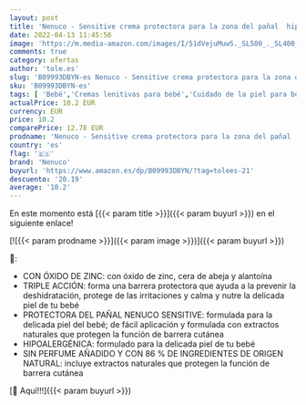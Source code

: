 ```yaml
---
layout: post
title: 'Nenuco - Sensitive crema protectora para la zona del pañal  hipoalergenica y sin perfumes añadidos  duplo pack 2x100ml'
date: 2022-04-13 11:45:56
image: 'https://m.media-amazon.com/images/I/51dVejuMuwS._SL500_._SL400_.jpg'
comments: true
category: ofertas
author: 'tole.es'
slug: 'B09993DBYN-es Nenuco - Sensitive crema protectora para la zona del pañal...'
sku: 'B09993DBYN-es'
tags: [ 'Bebé','Cremas lenitivas para bebé','Cuidado de la piel para bebé','Higiene y cuidado','nenuco','pañal','🇪🇸', ]
actualPrice: 10.2 EUR
currency: EUR
price: 10.2
comparePrice: 12.78 EUR
prodname: 'Nenuco - Sensitive crema protectora para la zona del pañal  hipoalergenica y sin perfumes añadidos  duplo pack 2x100ml'
country: 'es'
flag: '🇪🇸'
brand: 'Nenuco'
buyurl: 'https://www.amazon.es/dp/B09993DBYN/?tag=tolees-21'
descuento: '20.19'
average: '10.2'
---
```


En este momento está [{{< param title >}}]({{< param buyurl >}}) en el siguiente enlace!

[![{{< param prodname >}}]({{< param image >}})]({{< param buyurl >}})

🔎:

- CON ÓXIDO DE ZINC: con óxido de zinc, cera de abeja y alantoína
- TRIPLE ACCIÓN: forma una barrera protectora que ayuda a la prevenir la deshidratación, protege de las irritaciones y calma y nutre la delicada piel de tu bebé
- PROTECTORA DEL PAÑAL NENUCO SENSITIVE: formulada para la delicada piel del bebé; de fácil aplicación y formulada con extractos naturales que protegen la función de barrera cutánea
- HIPOALERGÉNICA: formulado para la delicada piel de tu bebé
- SIN PERFUME AÑADIDO Y CON 86 % DE INGREDIENTES DE ORIGEN NATURAL: incluye extractos naturales que protegen la función de barrera cutánea

[🛒 Aquí!!!]({{< param buyurl >}})
